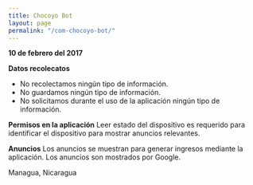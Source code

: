 ```yaml
---
title: Chocoyo Bot
layout: page
permalink: "/com-chocoyo-bot/"
---
```


**10 de febrero del 2017**

**Datos recolecatos**

* No recolectamos ningún tipo de información.
* No guardamos ningún tipo de información.
* No solicitamos durante el uso de la aplicación ningún tipo de información.

**Permisos en la aplicación**
Leer estado del dispositivo es requerido para identificar el dispositivo para mostrar anuncios relevantes.

**Anuncios**
Los anuncios se muestran para generar ingresos mediante la aplicación.
Los anuncios son mostrados por Google.

Managua, Nicaragua